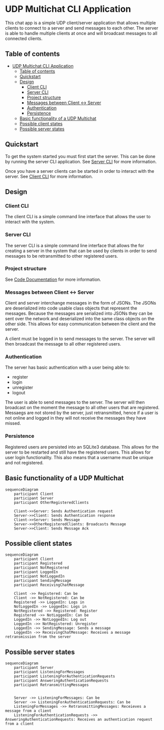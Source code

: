 # UDP Multichat CLI Application

This chat app is a simple UDP client/server application that allows multiple clients
to connect to a server and send messages to each other. The server is able to handle
multiple clients at once and will broadcast messages to all connected clients.

## Table of contents

- [UDP Multichat CLI Application](#udp-multichat-cli-application)
  - [Table of contents](#table-of-contents)
  - [Quickstart](#quickstart)
  - [Design](#design)
    - [Client CLI](#client-cli)
    - [Server CLI](#server-cli)
    - [Project structure](#project-structure)
    - [Messages between Client \<-\> Server](#messages-between-client---server)
    - [Authentication](#authentication)
    - [Persistence](#persistence)
  - [Basic functionality of a UDP Multichat](#basic-functionality-of-a-udp-multichat)
  - [Possible client states](#possible-client-states)
  - [Possible server states](#possible-server-states)

## Quickstart

To get the system started you must first start the server. This can be done by running the server CLI application.
See [Server CLI](server/index.md) for more information.

Once you have a server clients can be started in order to interact with the server. See [Client CLI](client/index.md) for more information.

## Design

### Client CLI

The client CLI is a simple command line interface that allows the user to interact with the system.

### Server CLI

The server CLI is a simple command line interface that allows the for creating a server in the system that can be used by clients in order to send messages to be retransmitted to other registered users.

### Project structure

See [Code Documentation](/api/index.md) for more information.

### Messages between Client <-> Server

Client and server interchange messages in the form of JSONs. The JSONs are deserialized into code usable class objects that represent the messages. Because the messages are serialized into JSONs they can be sent over the network and deserialized into the same class objects on the other side. This allows for easy communication between the client and the server.

A client must be logged in to send messages to the server. The server will then broadcast the message to all other registered users.

### Authentication

The server has basic authentication with a user being able to:

- register
- login
- unregister
- logout

The user is able to send messages to the server. The server will then broadcast on the moment the message to all other users that
are registered. Messaegs are not stored by the server, just retransmitted, hence if a user is not online and logged in they will not receive the messages they have missed.

### Persistence

Registered users are persisted into an SQLite3 database. This allows for the server to be restarted and still have the registered users. This allows for user login functionality. This also means that a username must be unique and not registered.

## Basic functionality of a UDP Multichat

```mermaid
sequenceDiagram
    participant Client
    participant Server
    participant OtherRegisteredClients

    Client->>Server: Sends Authentication request
    Server->>Client: Sends Authentication response
    Client->>Server: Sends Message
    Server->>OtherRegisteredClients: Broadcasts Message
    Server->>Client: Sends Message Ack
```

## Possible client states

```mermaid
sequenceDiagram
    participant Client
    participant Registered
    participant NotRegistered
    participant LoggedIn
    participant NotLoggedIn
    participant SendingMessage
    participant ReceivingChatMessage

    Client ->> Registered: Can be
    Client ->> NotRegistered: Can be
    Registered ->> LoggedIn: Logs in
    NotLoggedIn ->> LoggedIn: Logs in
    NotRegistered ->> Registered: Register
    Registered ->> NotLoggedIn: Can be
    LoggedIn ->> NotLoggedIn: Log out
    LoggedIn ->> NotRegistered: Unregister
    LoggedIn ->> SendingMessage: Sends a message
    LoggedIn ->> ReceivingChatMessage: Receives a message retransmission from the server
```

## Possible server states

```mermaid
sequenceDiagram
    participant Server
    participant ListeningForMessages
    participant ListeningForAuthenticationRequests
    participant AnsweringAuthenticationRequests
    participant RetransmittingMessages

   
    Server ->> ListeningForMessages: Can be
    Server ->> ListeningForAuthenticationRequests: Can be
    ListeningForMessages ->> RetransmittingMessages: Receieves a message from a client
    ListeningForAuthenticationRequests ->>  AnsweringAuthenticationRequests: Receives an authentication request from a client 
```
